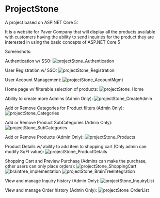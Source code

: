 # ProjectStone
A project based on ASP.NET Core 5:

It is a website for Paver Company that will display all the products available with customers having the ability to send inquiries for the product they are interested in using the basic concepts of ASP.NET Core 5

Screenshots:

Authentication w/ SSO:
![projectStone_Authentication](https://user-images.githubusercontent.com/4268536/131423713-ad8d3133-f6df-4542-bdee-68786acd3350.PNG)

User Registration w/ SSO:
![projectStone_Registration](https://user-images.githubusercontent.com/4268536/131423727-1dccbfff-2485-4db0-8c0e-8d0b3949d796.PNG)

User Account Management:
![projectStone_AccountMgmt](https://user-images.githubusercontent.com/4268536/131423711-31092646-dd22-4999-935d-016c69787e8c.PNG)

Home page w/ filterable selection of products:
![projectStone_Home](https://user-images.githubusercontent.com/4268536/131757584-438e637a-892e-430c-b86d-63fe0b7620c2.PNG)

Ability to create more Admins (Admin Only):
![projectStone_CreateAdmin](https://user-images.githubusercontent.com/4268536/131423716-99f7c308-b7a6-4575-a32f-040037c45051.PNG)

Add or Remove Categories for Product filters (Admin Only):
![projectStone_Categories](https://user-images.githubusercontent.com/4268536/131423715-c44253d9-7322-4eeb-81b2-04f65f0e9366.PNG)

Add or Remove Product SubCategories (Admin Only):
![projectStone_SubCategories](https://user-images.githubusercontent.com/4268536/131423729-a8a83183-1dce-4541-b170-5064706db8e8.PNG)

Add or Remove Products (Admin Only):
![projectStone_Products](https://user-images.githubusercontent.com/4268536/131423723-f1ba4a23-36e7-4e74-b916-7735c63ab5c1.PNG)

Product Details w/ ability to add item to shopping cart (Only admin can modify SqFt value):
![projectStone_ProductDetails](https://user-images.githubusercontent.com/4268536/131757821-2a74c347-c753-440a-ad67-afdb72779695.PNG)

Shopping Cart and Preview Purchase (Admins can make the purchase, other users can only place orders):
![projectStone_ShoppingCart](https://user-images.githubusercontent.com/4268536/131757865-83cdbc07-7171-4357-8141-84cf18678bd7.PNG)
![braintree_implementation](https://user-images.githubusercontent.com/4268536/131423710-504da6d9-24bd-4445-b363-751935b29c45.PNG)
![projectStone_BrainTreeIntegration](https://user-images.githubusercontent.com/4268536/131423714-fd8c906c-4fef-40b3-b32f-fa52730e5b80.PNG)

View and manage Inquiry history (Admin Only):
![projectStone_InquiryList](https://user-images.githubusercontent.com/4268536/131423720-35692737-c5de-4bec-a0f5-349e33c4dbb5.PNG)

View and manage Order history (Admin Only):
![projectStone_OrderList](https://user-images.githubusercontent.com/4268536/131930382-d7dfd41a-4f58-4467-9ff8-bd05248f80c7.PNG)

